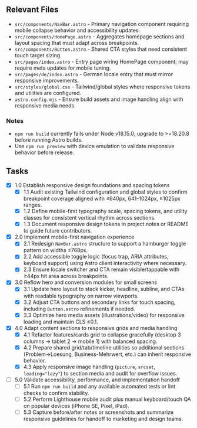 ## Relevant Files

- `src/components/NavBar.astro` - Primary navigation component requiring mobile collapse behavior and accessibility updates.
- `src/components/HomePage.astro` - Aggregates homepage sections and layout spacing that must adapt across breakpoints.
- `src/components/Button.astro` - Shared CTA styles that need consistent touch target sizing.
- `src/pages/index.astro` - Entry page wiring HomePage component; may require meta updates for mobile tuning.
- `src/pages/de/index.astro` - German locale entry that must mirror responsive improvements.
- `src/styles/global.css` - Tailwind/global styles where responsive tokens and utilities are configured.
- `astro.config.mjs` - Ensure build assets and image handling align with responsive media needs.

### Notes

- `npm run build` currently fails under Node v18.15.0; upgrade to >=18.20.8 before running Astro builds.
- Use `npm run preview` with device emulation to validate responsive behavior before release.

## Tasks

- [x] 1.0 Establish responsive design foundations and spacing tokens
  - [x] 1.1 Audit existing Tailwind configuration and global styles to confirm breakpoint coverage aligned with ≤640px, 641–1024px, ≥1025px ranges.
  - [x] 1.2 Define mobile-first typography scale, spacing tokens, and utility classes for consistent vertical rhythm across sections.
  - [x] 1.3 Document responsive design tokens in project notes or README to guide future contributors.
- [x] 2.0 Implement mobile-first navigation experience
  - [x] 2.1 Redesign `NavBar.astro` structure to support a hamburger toggle pattern on widths ≤768px.
  - [x] 2.2 Add accessible toggle logic (focus trap, ARIA attributes, keyboard support) using Astro client interactivity where necessary.
  - [x] 2.3 Ensure locale switcher and CTA remain visible/tappable with ≥44px hit area across breakpoints.
- [x] 3.0 Reflow hero and conversion modules for small screens
  - [x] 3.1 Update hero layout to stack kicker, headline, subline, and CTAs with readable typography on narrow viewports.
  - [x] 3.2 Adjust CTA buttons and secondary links for touch spacing, including `Button.astro` refinements if needed.
  - [x] 3.3 Optimize hero media assets (illustrations/video) for responsive loading and maintain CLS ≤0.1.
- [x] 4.0 Adapt content sections to responsive grids and media handling
  - [x] 4.1 Refactor features/cards grid to collapse gracefully (desktop 3 columns → tablet 2 → mobile 1) with balanced spacing.
  - [x] 4.2 Prepare shared grid/tab/timeline utilities so additional sections (Problem->Loesung, Business-Mehrwert, etc.) can inherit responsive behavior.
  - [x] 4.3 Apply responsive image handling (`picture`, `srcset`, `loading="lazy"`) to section media and audit for overflow issues.
- [ ] 5.0 Validate accessibility, performance, and implementation handoff
  - [ ] 5.1 Run `npm run build` and any available automated tests or lint checks to confirm stability.
  - [ ] 5.2 Perform Lighthouse mobile audit plus manual keyboard/touch QA on popular devices (iPhone SE, Pixel, iPad).
  - [ ] 5.3 Capture before/after notes or screenshots and summarize responsive guidelines for handoff to marketing and design teams.
